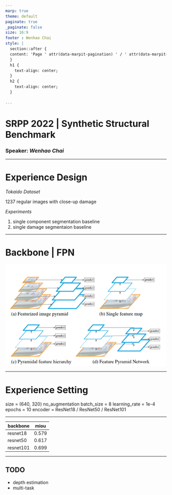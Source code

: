 ```yaml
---
marp: true
theme: default
paginate: true
_paginate: false
size: 16:9
footer : Wenhao Chai
style: |
  section::after {
  content: 'Page ' attr(data-marpit-pagination) ' / ' attr(data-marpit-pagination-total);
  }
  h1 {
    text-align: center;
  }
  h2 {
    text-align: center;
  }

---
```


# SRPP 2022 | Synthetic Structural Benchmark
### Speaker: *Wenhao Chai*

---


# Experience Design

*Tokaido Dataset*

 1237 regular images with close-up damage

*Experiments*

1. single component segmentation baseline
2. single damage segmentaion baseline

---

# Backbone | FPN

![](../img/FPN.png)

---

# Experience Setting

size = (640, 320)
no_augmentation
batch_size = 8
learning_rate = 1e-4
epochs = 10
encoder = ResNet18 / ResNet50 / ResNet101

---

|backbone|miou|
|---|---|
|resnet18|0.579|
|resnet50|0.617|
|resnet101|0.699|

<style>
table
{
    margin: auto;
}
</style>

---

## TODO

- depth estimation
- multi-task